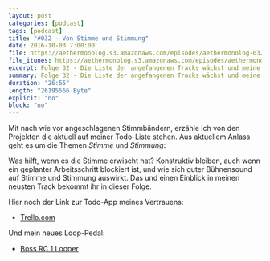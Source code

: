 ```yaml
---
layout: post
categories: [podcast]
tags: [podcast]
title: "#032 - Von Stimme und Stimmung"
date: 2016-10-03 7:00:00
file: https://aethermonolog.s3.amazonaws.com/episodes/aethermonolog-032.mp3
file_itunes: https://aethermonolog.s3.amazonaws.com/episodes/aethermonolog-032.m4a
excerpt: Folge 32 - Die Liste der angefangenen Tracks wächst und meine Stimme ist noch nicht wieder ganz genesen. Wie man die Stimme wieder auf den Damm bekommt und was dabei hilft, ist Teil der heutigen Sendung.
summary: Folge 32 - Die Liste der angefangenen Tracks wächst und meine Stimme ist noch nicht wieder ganz genesen. Wie man die Stimme wieder auf den Damm bekommt und was dabei hilft, ist Teil der heutigen Sendung. In dieser Episode rede ich unter anderem über die Todo App meiner Wahl <a href="https://trello.com/kaibirkenfeld/recommend">Trello.com</a><br />. Mehr Details zur Sendung findest du auf <a href="http://aethermonolog.de">aethermonolog.de</a>.
duration: "26:55"
length: "26195566 Byte"
explicit: "no"
block: "no"
---
```


Mit nach wie vor angeschlagenen Stimmbändern, erzähle ich von den Projekten die aktuell auf meiner Todo-Liste stehen. Aus aktuellem Anlass geht es um die Themen *Stimme* und *Stimmung*:

Was hilft, wenn es die Stimme erwischt hat? Konstruktiv bleiben, auch wenn ein geplanter Arbeitsschritt blockiert ist, und wie sich guter Bühnensound auf Stimme und Stimmung auswirkt. Das und einen Einblick in meinen neusten Track bekommt ihr in dieser Folge.

Hier noch der Link zur Todo-App meines Vertrauens:
* [Trello.com](https://trello.com/kaibirkenfeld/recommend)

Und mein neues Loop-Pedal:
* [Boss RC 1 Looper](https://www.thomann.de/de/boss_rc_1.htm?partner_id=39958)
